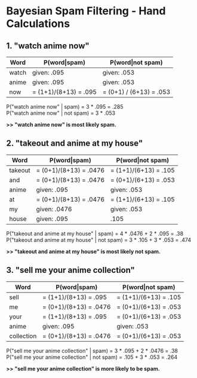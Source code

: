 # Bayesian Spam Filtering - Hand Calculations


## 1. "watch anime now"

| Word  | P(word\|spam)         | P(word\|not spam)       |
|-------|-----------------------|-------------------------|
| watch | given: .095           | given: .053             |
| anime | given: .095           | given: .053             |
| now   | = (1+1)/(8+13) = .095 | = (0+1) / (6+13) = .053 |

P("watch anime now" | spam) = 3 &ast; .095 = .285  
P("watch anime now" | not spam) = 3 &ast; .053

**>> "watch anime now" is most likely spam.**


## 2. "takeout and anime at my house"

| Word    | P(word\|spam)          | P(word\|not spam)     |
|---------|------------------------|-----------------------|
| takeout | = (0+1)/(8+13) = .0476 | = (1+1)/(6+13) = .105 |
| and     | = (0+1)/(8+13) = .0476 | = (0+1)/(6+13) = .053 |
| anime   | given: .095            | given: .053           |
| at      | = (0+1)/(8+13) = .0476 | = (1+1)/(6+13) = .105 |
| my      | given: .0476           | given: .053           |
| house   | given: .095            | .105                  |


P("takeout and anime at my house" | spam) = 4 &ast; .0476 + 2 &ast; .095 = .38  
P("takeout and anime at my house" | not spam) = 3 &ast; .105 + 3 &ast; .053 = .474

**>> "takeout and anime at my house" is most likely not spam.**


## 3. "sell me your anime collection"

| Word       | P(word\|spam)          | P(word\|not spam)     |
|------------|------------------------|-----------------------|
| sell       | = (1+1)/(8+13) = .095  | = (1+1)/(6+13) = .105 |
| me         | = (0+1)/(8+13) = .0476 | = (0+1)/(6+13) = .053 |
| your       | = (1+1)/(8+13) = .095  | = (0+1)/(6+13) = .053 |
| anime      | given: .095            | given: .053           |
| collection | = (0+1)/(8+13) = .0476 | = (0+1)/(6+13) = .053 |


P("sell me your anime collection" | spam) = 3 &ast; .095 + 2 &ast; .0476 = .38  
P("sell me your anime collection" | not spam) = .105 + 3 &ast; .053 = .264

**>> "sell me your anime collection" is more likely to be spam.**
